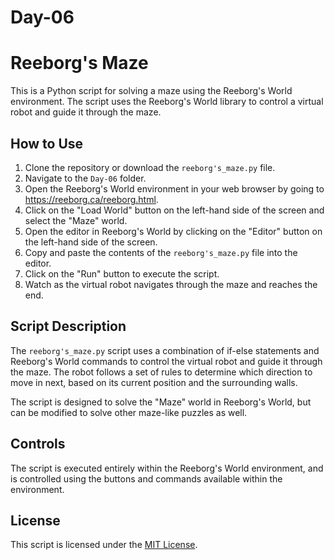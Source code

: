 # Day-06
# Reeborg's Maze

This is a Python script for solving a maze using the Reeborg's World environment. The script uses the Reeborg's World library to control a virtual robot and guide it through the maze.

## How to Use

1. Clone the repository or download the `reeborg's_maze.py` file.
2. Navigate to the `Day-06` folder.
3. Open the Reeborg's World environment in your web browser by going to https://reeborg.ca/reeborg.html.
4. Click on the "Load World" button on the left-hand side of the screen and select the "Maze" world.
5. Open the editor in Reeborg's World by clicking on the "Editor" button on the left-hand side of the screen.
6. Copy and paste the contents of the `reeborg's_maze.py` file into the editor.
7. Click on the "Run" button to execute the script.
8. Watch as the virtual robot navigates through the maze and reaches the end.

## Script Description

The `reeborg's_maze.py` script uses a combination of if-else statements and Reeborg's World commands to control the virtual robot and guide it through the maze. The robot follows a set of rules to determine which direction to move in next, based on its current position and the surrounding walls.

The script is designed to solve the "Maze" world in Reeborg's World, but can be modified to solve other maze-like puzzles as well.

## Controls

The script is executed entirely within the Reeborg's World environment, and is controlled using the buttons and commands available within the environment.

## License

This script is licensed under the [MIT License](https://opensource.org/licenses/MIT).